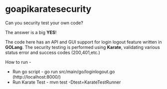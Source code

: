 # goapikaratesecurity
Can you security test your own code?

The answer is a big **YES**!

The code here has an API and GUI support for login logout feature written in **GOLang**.
The security testing is performed using **Karate**, validating various status error and success codes (200,401,etc.)

How to run -

- Run go script - go run src/main/go/loginlogout.go (http://localhost:8000/)
- Run Karate Test - mvn test -Dtest=KarateTestRunner
